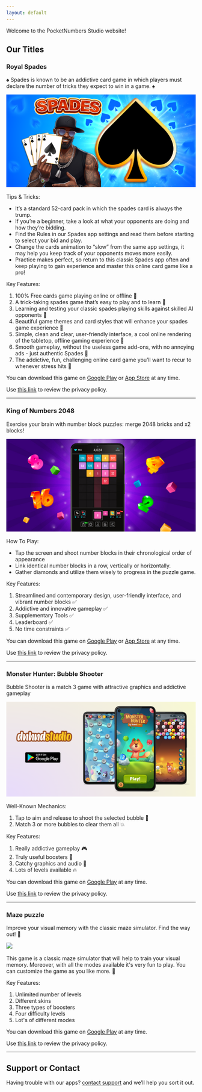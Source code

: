 ```yaml
---
layout: default
---
```


Welcome to the PocketNumbers Studio website!

## Our Titles

### Royal Spades

♠️ Spades is known to be an addictive card game in which players must declare the number of tricks they expect to win in a game. ♠️

[<img src="./royal-spades/feature_graphic.png">](https://play.google.com/store/apps/details?id=com.pocketnumbers.royalspades)

Tips & Tricks:
- It’s a standard 52-card pack in which the spades card is always the trump.
- If you’re a beginner, take a look at what your opponents are doing and how they’re bidding.
- Find the Rules in our Spades app settings and read them before starting to select your bid and play.
- Change the cards animation to “slow” from the same app settings, it may help you keep track of your opponents moves more easily.
- Practice makes perfect, so return to this classic Spades app often and keep playing to gain experience and master this online card game like a pro!

Key Features:
1. 100% Free cards game playing online or offline 🤩
2. A trick-taking spades game that’s easy to play and to learn 🤩
3. Learning and testing your classic spades playing skills against skilled AI opponents 🤩
4. Beautiful game themes and card styles that will enhance your spades game experience 🤩
5. Simple, clean and clear, user-friendly interface, a cool online rendering of the tabletop, offline gaming experience 🤩
6. Smooth gameplay, without the useless game add-ons, with no annoying ads - just authentic Spades 🤩
7. The addictive, fun, challenging online card game you’ll want to recur to whenever stress hits 🤩

You can download this game on [Google Play](https://play.google.com/store/apps/details?id=com.pocketnumbers.royalspades)
or [App Store](https://apps.apple.com/us/app/royal-spades-card-game-2024/id6504277218?ls=1) at any time.

Use [this link](./royal-spades/privacy.html) to review the privacy policy.

* * *

### King of Numbers 2048

Exercise your brain with number block puzzles: merge 2048 bricks and x2 blocks!

[<img src="./king-of-numbers/feature_graphic.jpg">](https://play.google.com/store/apps/details?id=com.pocketnumbers.king.android)

How To Play:
- Tap the screen and shoot number blocks in their chronological order of appearance
- Link identical number blocks in a row, vertically or horizontally.
- Gather diamonds and utilize them wisely to progress in the puzzle game.

Key Features:
1. Streamlined and contemporary design, user-friendly interface, and vibrant number blocks ✅
2. Addictive and innovative gameplay ✅
3. Supplementary Tools ✅
4. Leaderboard ✅
5. No time constraints ✅

You can download this game on [Google Play](https://play.google.com/store/apps/details?id=com.pocketnumbers.king.android)
or [App Store](https://apps.apple.com/us/app/king-of-numbers-2048/id6473016871?ls=1) at any time.

Use [this link](./king-of-numbers/privacy.html) to review the privacy policy.

* * *

### Monster Hunter: Bubble Shooter

Bubble Shooter is a match 3 game with attractive graphics and addictive gameplay

[<img src="./monsterhunter/feature_graphic.png">](https://play.google.com/store/apps/details?id=com.dnhnd.monsterhunter)

Well-Known Mechanics:
1. Tap to aim and release to shoot the selected bubble 🏹
2. Match 3 or more bubbles to clear them all 💥

Key Features:
1. Really addictive gameplay 🎮
2. Truly useful boosters 🚀
3. Catchy graphics and audio 🙈
4. Lots of levels available 🔥

You can download this game on [Google Play](https://play.google.com/store/apps/details?id=com.dnhnd.monsterhunter) at any time.

Use [this link](./monsterhunter/privacy.html) to review the privacy policy.

* * *

### Maze puzzle

Improve your visual memory with the classic maze simulator. Find the way out! 🎯

[<img src="./maze/E7Cn9DevEAts_1024_500.png">](https://play.google.com/store/apps/details?id=com.dnhnd.maze)

This game is a classic maze simulator that will help to train your visual memory. Moreover, with all the modes available it's very fun to play. You can customize the game as you like more. 🚀

Key Features:
1. Unlimited number of levels
2. Different skins
3. Three types of boosters
4. Four difficulty levels
5. Lot's of different modes

You can download this game on [Google Play](https://play.google.com/store/apps/details?id=com.dnhnd.maze) at any time.

Use [this link](./maze/privacy.html) to review the privacy policy.

* * *

## Support or Contact

Having trouble with our apps? [contact support](mailto:pocketnumbers.help@gmail.com) and we’ll help you sort it out.
